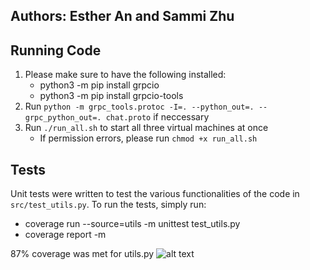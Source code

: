 ## Authors: Esther An and Sammi Zhu

## Running Code
1. Please make sure to have the following installed:
    - python3 -m pip install grpcio
    - python3 -m pip install grpcio-tools
2. Run `python -m grpc_tools.protoc -I=. --python_out=. --grpc_python_out=. chat.proto` if neccessary
3. Run `./run_all.sh` to start all three virtual machines at once
    - If permission errors, please run `chmod +x run_all.sh`

## Tests
Unit tests were written to test the various functionalities of the code in `src/test_utils.py`. 
To run the tests, simply run:
- coverage run --source=utils -m unittest test_utils.py
- coverage report -m

87% coverage was met for utils.py
![alt text](images/coverage.png.png)
